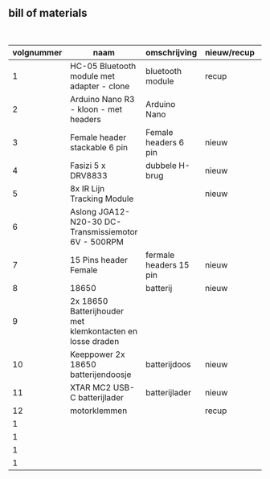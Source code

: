 ## bill of materials
<br />

|volgnummer|naam|omschrijving|nieuw/recup|kostprijs/stuk|aantal|subtotaal|
|----------|----|------------|-----------|---------|------|---------|
|         1|    HC-05 Bluetooth module met adapter - clone| bluetooth module           | recup          | €5.80             |      |         |
|         2|    Arduino Nano R3 - kloon - met headers| Arduino Nano           |           |              |      |         |
|         3|    Female header stackable 6 pin | Female headers 6 pin           | nieuw          |              | 6     |         |
|         4|    Fasizi 5 x DRV8833|dubbele H-brug            | nieuw          | €5.99             | 1     |€5.99         |
|         5|   8x IR Lijn Tracking Module |            | nieuw          | €3.50             | 1     | €3.50        |
|         6|    Aslong JGA12-N20-30 DC-Transmissiemotor 6V - 500RPM|            |           |              |      |         |
|         7|   15 Pins header Female | fermale headers 15 pin           | nieuw          |  €0.31            | 2     | €0.62        |
|         8|   18650   | batterij          | nieuw          | €1.45             | 2     | €2.90        |
|         9|    2x 18650 Batterijhouder met klemkontacten en losse draden |           |           |              |      |         |
|         10|   Keeppower 2x 18650  batterijendoosje | batterijdoos           | nieuw          | €0.75             |1      | €0.75        |
|         11|   XTAR MC2 USB-C batterijlader | batterijlader           |  nieuw         | €4.75             |1      | €4.75        |
|         12| motorklemmen   |            | recup          |              |      |         |
|         1|    |            |           |              |      |         |
|         1|    |            |           |              |      |         |
|         1|    |            |           |              |      |         |
|         1|    |            |           |              |      |         |
